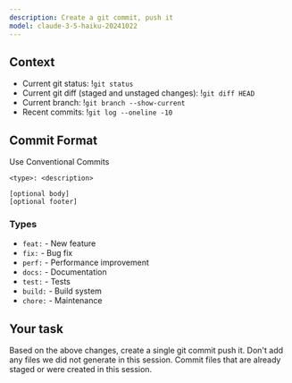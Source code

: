 ```yaml
---
description: Create a git commit, push it
model: claude-3-5-haiku-20241022
---
```


## Context

- Current git status: !`git status`
- Current git diff (staged and unstaged changes): !`git diff HEAD`
- Current branch: !`git branch --show-current`
- Recent commits: !`git log --oneline -10`

## Commit Format

Use Conventional Commits

```
<type>: <description>

[optional body]
[optional footer]
```

### Types

- `feat:` - New feature
- `fix:` - Bug fix
- `perf:` - Performance improvement
- `docs:` - Documentation
- `test:` - Tests
- `build:` - Build system
- `chore:` - Maintenance

## Your task

Based on the above changes, create a single git commit push it. Don't add any files we did not generate in this session. Commit files that are already staged or were created in this session.
